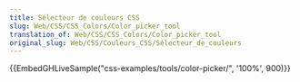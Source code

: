 ```yaml
---
title: Sélecteur de couleurs CSS
slug: Web/CSS/CSS_Colors/Color_picker_tool
translation_of: Web/CSS/CSS_Colors/Color_picker_tool
original_slug: Web/CSS/Couleurs_CSS/Sélecteur_de_couleurs
---
```


{{EmbedGHLiveSample("css-examples/tools/color-picker/", '100%', 900)}}
